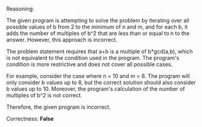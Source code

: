 Reasoning:

The given program is attempting to solve the problem by iterating over all possible values of b from 2 to the minimum of n and m, and for each b, it adds the number of multiples of b^2 that are less than or equal to n to the answer. However, this approach is incorrect.

The problem statement requires that a+b is a multiple of b*gcd(a,b), which is not equivalent to the condition used in the program. The program's condition is more restrictive and does not cover all possible cases.

For example, consider the case where n = 10 and m = 8. The program will only consider b values up to 8, but the correct solution should also consider b values up to 10. Moreover, the program's calculation of the number of multiples of b^2 is not correct.

Therefore, the given program is incorrect.

Correctness: **False**